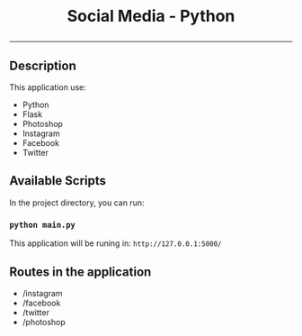 <h1 align="center">
<img src="https://www.pngall.com/wp-content/uploads/5/Python-PNG-File.png" alt="" />
  
Social Media - Python
</h1>

<hr>

## Description

This application use:
- Python
- Flask
- Photoshop
- Instagram
- Facebook
- Twitter

## Available Scripts

In the project directory, you can run:

### `python main.py`

This application will be runing in: `http://127.0.0.1:5000/`

## Routes in the application
- /instagram
- /facebook
- /twitter
- /photoshop
